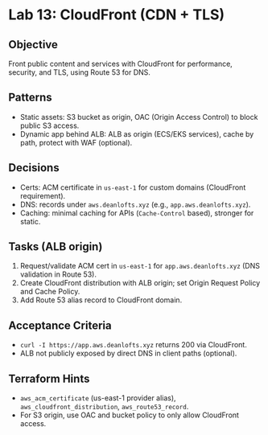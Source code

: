 # Lab 13: CloudFront (CDN + TLS)

## Objective

Front public content and services with CloudFront for performance, security, and TLS, using Route 53 for DNS.

## Patterns

- Static assets: S3 bucket as origin, OAC (Origin Access Control) to block public S3 access.
- Dynamic app behind ALB: ALB as origin (ECS/EKS services), cache by path, protect with WAF (optional).

## Decisions

- Certs: ACM certificate in `us-east-1` for custom domains (CloudFront requirement).
- DNS: records under `aws.deanlofts.xyz` (e.g., `app.aws.deanlofts.xyz`).
- Caching: minimal caching for APIs (`Cache-Control` based), stronger for static.

## Tasks (ALB origin)

1. Request/validate ACM cert in `us-east-1` for `app.aws.deanlofts.xyz` (DNS validation in Route 53).
2. Create CloudFront distribution with ALB origin; set Origin Request Policy and Cache Policy.
3. Add Route 53 alias record to CloudFront domain.

## Acceptance Criteria

- `curl -I https://app.aws.deanlofts.xyz` returns 200 via CloudFront.
- ALB not publicly exposed by direct DNS in client paths (optional).

## Terraform Hints

- `aws_acm_certificate` (us-east-1 provider alias), `aws_cloudfront_distribution`, `aws_route53_record`.
- For S3 origin, use OAC and bucket policy to only allow CloudFront access.
